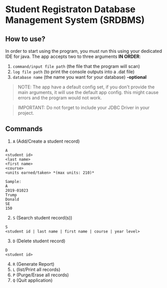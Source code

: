 # Student Registraton Database Management System (SRDBMS)

## How to use?
In order to start using the program, you must run this using your dedicated IDE for java.
The app accepts two to three arguments **IN ORDER**:

1. `command/input file path` (the file that the program will scan)
2. `log file path` (to print the console outputs into a .dat file)
3. `database name` (the name you want for your database) **-optional**

> NOTE: The app have a default config set, if you don't provide the main arguments, it will use the default app config.
> this might cause errors and the program would not work.

> IMPORTANT: Do not forget to include your JDBC Driver in your project.

## Commands
1. `A` (Add/Create a student record)
  ```
  A
  <student id>
  <last name>
  <first name>
  <course>
  <units earned/taken> *(max units: 210)*
  
  Sample:
  A
  2019-01023
  Trump
  Donald
  SE
  150
 
  ```
  
2. `S` (Search student record(s))
  ```
  S
  <student id | last name | first name | course | year level>
  ```
  
3. `D` (Delete student record)
  ```
  D
  <student id>
  ```
  
4. `R` (Generate Report)
5. `L` (list/Print all records)
6. `P` (Purge/Erase all records)
7. `Q` (Quit application)
